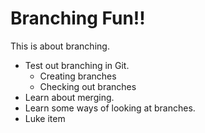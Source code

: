 # Branching Fun!!
This is about branching.

- Test out branching in Git.
  - Creating branches
  - Checking out branches
- Learn about merging.
- Learn some ways of looking at branches.
- Luke item
